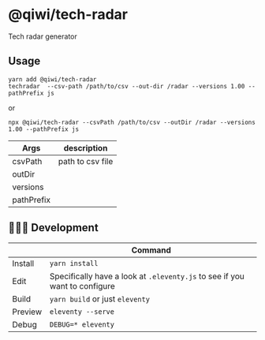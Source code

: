 # @qiwi/tech-radar

Tech radar generator

## Usage

```
yarn add @qiwi/tech-radar
techradar  --csv-path /path/to/csv --out-dir /radar --versions 1.00 --pathPrefix js
```
or
```
npx @qiwi/tech-radar --csvPath /path/to/csv --outDir /radar --versions 1.00 --pathPrefix js
```

| Args | description |
|---|---
| csvPath | path to csv file
| outDir |
| versions |
| pathPrefix |

## 🧑🏼‍💻 Development
| | Command |
|---|---
| Install | `yarn install`
| Edit | Specifically have a look at `.eleventy.js` to see if you want to configure
| Build | `yarn build` or just `eleventy`
| Preview | `eleventy --serve`
| Debug | `DEBUG=* eleventy`
